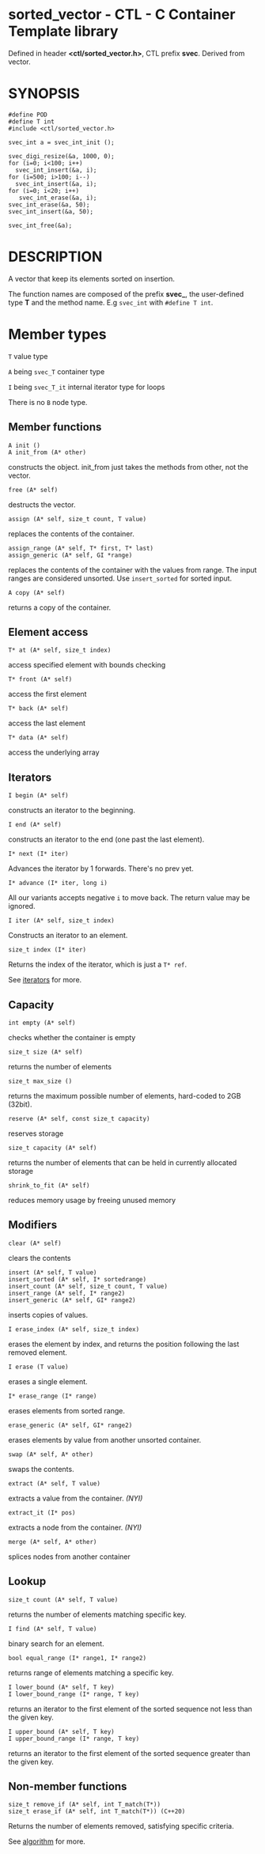 # sorted_vector - CTL - C Container Template library

Defined in header **<ctl/sorted_vector.h>**, CTL prefix **svec**.
Derived from vector.

# SYNOPSIS

    #define POD
    #define T int
    #include <ctl/sorted_vector.h>

    svec_int a = svec_int_init ();

    svec_digi_resize(&a, 1000, 0);
    for (i=0; i<100; i++)
      svec_int_insert(&a, i);
    for (i=500; i>100; i--)
      svec_int_insert(&a, i);
    for (i=0; i<20; i++)
       svec_int_erase(&a, i);
    svec_int_erase(&a, 50);
    svec_int_insert(&a, 50);

    svec_int_free(&a);

# DESCRIPTION

A vector that keep its elements sorted on insertion.

The function names are composed of the prefix **svec_**, the user-defined type
**T** and the method name. E.g `svec_int` with `#define T int`.

# Member types

`T`                     value type

`A` being `svec_T`       container type

`I` being `svec_T_it`    internal iterator type for loops

There is no `B` node type.

## Member functions

    A init ()
    A init_from (A* other)

constructs the object. init_from just takes the methods from other, not the vector.

    free (A* self)

destructs the vector.

    assign (A* self, size_t count, T value)

replaces the contents of the container.

    assign_range (A* self, T* first, T* last)
    assign_generic (A* self, GI *range)

replaces the contents of the container with the values from range. The input
ranges are considered unsorted. Use `insert_sorted` for sorted input.

    A copy (A* self)

returns a copy of the container.

## Element access

    T* at (A* self, size_t index)

access specified element with bounds checking

    T* front (A* self)

access the first element

    T* back (A* self)

access the last element

    T* data (A* self)

access the underlying array

## Iterators

    I begin (A* self)

constructs an iterator to the beginning.

    I end (A* self)

constructs an iterator to the end (one past the last element).

    I* next (I* iter)

Advances the iterator by 1 forwards. There's no prev yet.

    I* advance (I* iter, long i)

All our variants accepts negative `i` to move back. The return value may be ignored.

    I iter (A* self, size_t index)

Constructs an iterator to an element.

    size_t index (I* iter)

Returns the index of the iterator, which is just a `T* ref`.

See [iterators](iterators.md) for more.

## Capacity

    int empty (A* self)

checks whether the container is empty

    size_t size (A* self)

returns the number of elements

    size_t max_size ()

returns the maximum possible number of elements, hard-coded to 2GB (32bit).

    reserve (A* self, const size_t capacity)

reserves storage

    size_t capacity (A* self)

returns the number of elements that can be held in currently allocated storage

    shrink_to_fit (A* self)

reduces memory usage by freeing unused memory

## Modifiers

    clear (A* self)

clears the contents

    insert (A* self, T value)
    insert_sorted (A* self, I* sortedrange)
    insert_count (A* self, size_t count, T value)
    insert_range (A* self, I* range2)
    insert_generic (A* self, GI* range2)

inserts copies of values.

    I erase_index (A* self, size_t index)

erases the element by index, and returns the position following the last removed element.

    I erase (T value)

erases a single element.

    I* erase_range (I* range)

erases elements from sorted range.

    erase_generic (A* self, GI* range2)

erases elements by value from another unsorted container.

    swap (A* self, A* other)

swaps the contents.

    extract (A* self, T value)

extracts a value from the container. _(NYI)_

    extract_it (I* pos)

extracts a node from the container. _(NYI)_

    merge (A* self, A* other)

splices nodes from another container

## Lookup

    size_t count (A* self, T value)

returns the number of elements matching specific key.

    I find (A* self, T value)

binary search for an element.

    bool equal_range (I* range1, I* range2)

returns range of elements matching a specific key.

    I lower_bound (A* self, T key)
    I lower_bound_range (I* range, T key)

returns an iterator to the first element of the sorted sequence not less than the given key.

    I upper_bound (A* self, T key)
    I upper_bound_range (I* range, T key)

returns an iterator to the first element of the sorted sequence greater than the given key.

## Non-member functions

    size_t remove_if (A* self, int T_match(T*))
    size_t erase_if (A* self, int T_match(T*)) (C++20)

Returns the number of elements removed, satisfying specific criteria.

See [algorithm](algorithm.md) for more.
